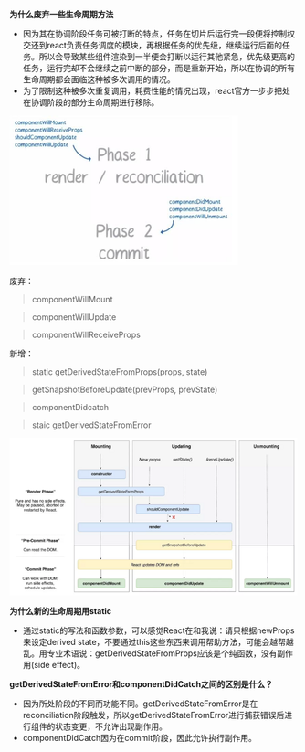 **为什么废弃一些生命周期方法**
+ 因为其在协调阶段任务可被打断的特点，任务在切片后运行完一段便将控制权交还到react负责任务调度的模块，再根据任务的优先级，继续运行后面的任务。所以会导致某些组件渲染到一半便会打断以运行其他紧急，优先级更高的任务，运行完却不会继续之前中断的部分，而是重新开始，所以在协调的所有生命周期都会面临这种被多次调用的情况。
+ 为了限制这种被多次重复调用，耗费性能的情况出现，react官方一步步把处在协调阶段的部分生命周期进行移除。

<img src="./images/20.jpg" width="400" />

废弃：
> componentWillMount

> componentWillUpdate

> componentWillReceiveProps

新增：
> static getDerivedStateFromProps(props, state)

> getSnapshotBeforeUpdate(prevProps, prevState)

> componentDidcatch

> staic getDerivedStateFromError

<img src="./images/21.jpg" width="650" />

**为什么新的生命周期用static**
- 通过static的写法和函数参数，可以感觉React在和我说：请只根据newProps来设定derived state，不要通过this这些东西来调用帮助方法，可能会越帮越乱。用专业术语说：getDerivedStateFromProps应该是个纯函数，没有副作用(side effect)。

**getDerivedStateFromError和componentDidCatch之间的区别是什么？**
- 因为所处阶段的不同而功能不同。getDerivedStateFromError是在reconciliation阶段触发，所以getDerivedStateFromError进行捕获错误后进行组件的状态变更，不允许出现副作用。
- componentDidCatch因为在commit阶段，因此允许执行副作用。